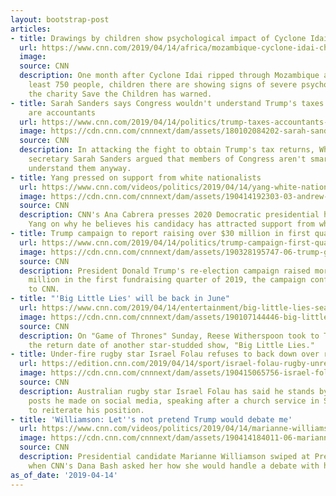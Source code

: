 ```yaml
---
layout: bootstrap-post
articles:
- title: Drawings by children show psychological impact of Cyclone Idai
  url: https://www.cnn.com/2019/04/14/africa/mozambique-cyclone-idai-children-drawings-intl/index.html
  image: 
  source: CNN
  description: One month after Cyclone Idai ripped through Mozambique and killed at
    least 750 people, children there are showing signs of severe psychological stress,
    the charity Save the Children has warned.
- title: Sarah Sanders says Congress wouldn't understand Trump's taxes. But 10 members
    are accountants
  url: https://www.cnn.com/2019/04/14/politics/trump-taxes-accountants-congress/index.html
  image: https://cdn.cnn.com/cnnnext/dam/assets/180102084202-sarah-sanders-super-tease.jpg
  source: CNN
  description: In attacking the fight to obtain Trump's tax returns, White House press
    secretary Sarah Sanders argued that members of Congress aren't smart enough to
    understand them anyway.
- title: Yang pressed on support from white nationalists
  url: https://www.cnn.com/videos/politics/2019/04/14/yang-white-nationalists-town-hall-sot-vpx.cnn
  image: https://cdn.cnn.com/cnnnext/dam/assets/190414192303-03-andrew-yang-townhall-0414-super-tease.jpg
  source: CNN
  description: CNN's Ana Cabrera presses 2020 Democratic presidential hopeful Andrew
    Yang on why he believes his candidacy has attracted support from white nationalists.
- title: Trump campaign to report raising over $30 million in first quarter
  url: https://www.cnn.com/2019/04/14/politics/trump-campaign-first-quarter/index.html
  image: https://cdn.cnn.com/cnnnext/dam/assets/190328195747-06-trump-grand-rapids-0328-super-tease.jpg
  source: CNN
  description: President Donald Trump's re-election campaign raised more than $30
    million in the first fundraising quarter of 2019, the campaign confirmed Sunday
    to CNN.
- title: "'Big Little Lies' will be back in June"
  url: https://www.cnn.com/2019/04/14/entertainment/big-little-lies-season-2/index.html
  image: https://cdn.cnn.com/cnnnext/dam/assets/190107144446-big-little-lies-season-2-super-tease.jpg
  source: CNN
  description: On "Game of Thrones" Sunday, Reese Witherspoon took to Twitter to reveal
    the return date of another star-studded show, "Big Little Lies."
- title: Under-fire rugby star Israel Folau refuses to back down over religious comments
  url: https://edition.cnn.com/2019/04/14/sport/israel-folau-rugby-unrepentant-spt-intl/index.html
  image: https://cdn.cnn.com/cnnnext/dam/assets/190415065756-israel-folau-waratah-super-tease.jpg
  source: CNN
  description: Australian rugby star Israel Folau has said he stands by homophobic
    posts he made on social media, speaking after a church service in Sydney on Sunday
    to reiterate his position.
- title: 'Williamson: Let''s not pretend Trump would debate me'
  url: https://www.cnn.com/videos/politics/2019/04/14/marianne-williamson-town-hall-trump-debate-bash-sot-vpx.cnn
  image: https://cdn.cnn.com/cnnnext/dam/assets/190414184011-06-marianne-williamson-townhall-0414-super-tease.jpeg
  source: CNN
  description: Presidential candidate Marianne Williamson swiped at President Trump
    when CNN's Dana Bash asked her how she would handle a debate with him.
as_of_date: '2019-04-14'
---
```


